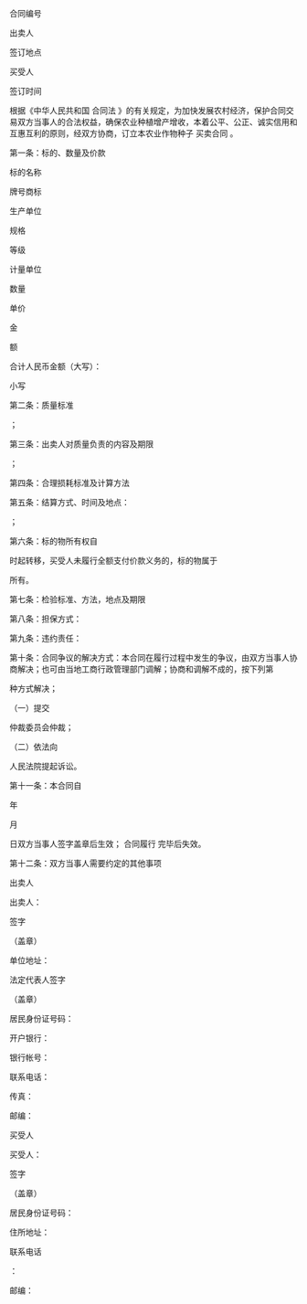 
 



合同编号



                




出卖人



                




      


签订地点



                






买受人



                




      


签订时间



                




   



根据《中华人民共和国
合同法
》的有关规定，为加快发展农村经济，保护合同交易双方当事人的合法权益，确保农业种植增产增收，本着公平、公正、诚实信用和互惠互利的原则，经双方协商，订立本农业作物种子
买卖合同
。




第一条：标的、数量及价款




 





 

  

   

标的名称





   

牌号商标





   

生产单位





   

规格




等级





   

计量单位





   

数量





   

单价





   

金


  


额





   
 


  

  

   

 



   

 



   

 



   

 



   

 



   

 



   

 



   

 



   

 



   

 



   

 



   

 



   

 



   

 



   

 



   

 



  

  

   

 



   

 



   

 



   

 



   

 



   

 



   

 



   

 



   

 



   

 



   

 



   

 



   

 



   

 



   

 



  

  

   

 



   

 



   

 



   

 



   

 



   

 



   

 



   

 



   

 



   

 



   

 



   

 



   

 



   

 



   

 



  

  

   

合计人民币金额（大写）：


                            


小写





   
 


  

 





第二条：质量标准



                                 




    





                                 

                 




；



 



第三条：出卖人对质量负责的内容及期限



            






                                                    






                                                 




；



 



第四条：合理损耗标准及计算方法



                






                                                  




第五条：结算方式、时间及地点：



  

              





 


                                                 



；




第六条：标的物所有权自



        



时起转移，买受人未履行全额支付价款义务的，标的物属于



            



所有。

 


第七条：检验标准、方法，地点及期限



         

     








                                                                                               

      





 


                                                  




第八条：担保方式：



                             







   


                                                




第九条：违约责任：



                             







 


                                                  




第十条：合同争议的解决方式：本合同在履行过程中发生的争议，由双方当事人协商解决；也可由当地工商行政管理部门调解；协商和调解不成的，按下列第



         



种方式解决；




（一）提交



           



仲裁委员会仲裁；




（二）依法向



             



人民法院提起诉讼。




第十一条：本合同自



      



年



   



月



   



日双方当事人签字盖章后生效；
合同履行
完毕后失效。




第十二条：双方当事人需要约定的其他事项



           








                                                   





 

 


                                                   





  


                                         





            





                                                  






                                                      






                                          

          




 




 







 

  

   

出卖人




出卖人：


    


签字

 



 


（盖章）




单位地址：




法定代表人签字


    


（盖章）




居民身份证号码：




开户银行：




银行帐号：




联系电话：




传真：




邮编：









   

买受人




买受人：


       


签字




（盖章）




居民身份证号码：




 


住所地址：




 


联系电话

 

：


         



邮编：





  

 





 


 


 

 
 
 
 
 
  


  
 

  


  


  
 
 
 
 

